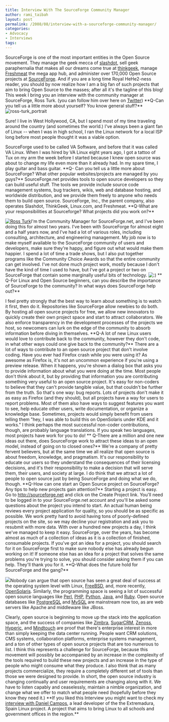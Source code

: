 ```yaml
---
title: Interview With The SourceForge Community Manager
author: rami_taibah
layout: post
permalink: /2008/08/interview-with-a-sourceforge-community-manager/
categories:
- Advocacy
- Interviews
tags: 
---
```

SourceForge is one of the most important entities in the Open Source movement. They manage the geek mecca of [slashdot](http://www.slashdot.com), sell geek paraphernalia that makes all our dreams come true at [thinkgeek](http://www.thinkgeek.com), manage [Freshmeat](http://www.freshmeat.net/) the mega app hub, and administer over 170,000 Open Source projects at [SourceForge](http://www.sourceforge.net).
And if you are a long time Royal HeHe2-ness reader, you should by now realize how I am a big fan of such projects that aim to bring Open Source to the masses; after all it's the tagline of this blog! This week I bring you an interview with the community manager at SourceForge, Ross Turk. (you can follow him over here on [Twitter](http://twitter.com/rossturk))
\*\*Q-Can you tell us a little more about yourself? You know general stuff?\*\*![ross-turk_portrait](http://192.168.1.33/blog2/wp-content/uploads/2008/08/ross-turk_portrait.jpeg)

Sure! I live in West Hollywood, CA, but I spend most of my time traveling around the country (and sometimes the world.) I've always been a giant fan of Linux -- when I was in high school, I ran the Linux network for a local ISP long before most people thought it was a viable option.

SourceForge used to be called VA Software, and before that it was called VA Linux. When I was hired by VA Linux eight years ago, I got a tattoo of Tux on my arm the week before I started because I knew open source was about to change my life even more than it already had.
In my spare time, I play guitar and bass guitar.
\*\*Q- Can you tell us a little more about SourceForge? What other popular websites/projects are managed by you guys?\*\*
SourceForge.net provides tools to open source developers so they can build useful stuff. The tools we provide include source code management systems, bug trackers, wikis, web and database hosting, and worldwide distribution, and we provide them freely to anyone who needs them to build open source.
SourceForge, Inc., the parent company, also operates Slashdot, ThinkGeek, Linux.com, and Freshmeat.
\*\*Q-What are your responsibilities at Sourceforge? What projects did you work on?\*\*

[![Ross Turk](/blog/wp-content/uploads/2008/08/2320006680_291cfce607_o-300x199.jpg)](http://192.168.1.33/blog2/wp-content/uploads/2008/08/2320006680_291cfce607_o.jpg)I'm the Community Manager for SourceForge.net, and I've been doing this for almost two years. I've been with SourceForge for almost eight and a half years now, and I've had a lot of various roles, including consulting, architecture, and engineering management. My job now is to make myself available to the SourceForge community of users and developers, make sure they're happy, and figure out what would make them happier. I spend a lot of time a trade shows, but I also put together programs like the Community Choice Awards so that the entire community can get involved.
I've not done much project work, mostly because I don't have the kind of time I used to have, but I've got a project or two on SourceForge that contain some marginally useful bits of technology. ![:)](http://192.168.1.2/blog2/wp-includes/images/smilies/icon_smile.gif)
\*\* Q-For Linux and Open Source beginners, can you describe the importance of SourceForge to the community? In what ways does SourceForge help out?\*\*

I feel pretty strongly that the best way to learn about something is to watch it first, then do it. Repositories like SourceForge allow newbies to do both. By hosting all open source projects for free, we allow new innovators to quickly create their own project space and start to attract collaborators. We also enforce transparency in the development processes of the projects we host, so newcomers can lurk on the edge of the community to absorb information before diving in themselves.
\*\*Q-A lot of new Linux users would love to contribute back to the community, however they don't code, in what other ways could one give back to the community?\*\*
There are a lot of ways to contribute to an open source project that don't involve coding. Have you ever had Firefox crash while you were using it? As awesome as Firefox is, it's not an uncommon experience if you're using a preview release. When it happens, you're shown a dialog box that asks you to provide information about what you were doing at the time. Most people don't think about it, but by providing that information you are contributing something very useful to an open source project. It's easy for non-coders to believe that they can't provide tangible value, but that couldn't be further from the truth.
So that's one way: bug reports. Lots of projects don't make it as easy as Firefox (and they should), but all projects have a way for users to report problems. Most of them also have ways to suggest features you want to see, help educate other users, write documentation, or organize a knowledge base. Sometimes, projects would simply benefit from users telling them "hey, I was able to build this on OpenSolaris under KDE and it works."
I think perhaps the most successful non-coder contributions, though, are probably language translations. If you speak two languages, most projects have work for you to do!
\*\* Q-There are a million and one new ideas out there, does SourceForge work to attract these ideas to an open model, instead of going on to closed ones?\*\*
We're a company of pretty fervent believers, but at the same time we all realize that open source is about freedom, knowledge, and pragmatism. It's our responsibility to educate our users so they understand the consequences of their licensing decisions, and it's their responsibility to make a decision that will serve them, their users, and society at large.
I do think that we attract a lot of people to open source just by being SourceForge and doing what we do, though.
\*\*Q-How can one start an Open Source project on SourceForge? Any tips to help new projects gain attention?\*\*
Starting a project is easy. Go to http://sourceforge.net and click on the Create Project link. You'll need to be logged in to your SourceForge.net account and you'll be asked some questions about the project you intend to start. An actual human being reviews every project application for quality, so you should be as specific as possible. We work pretty hard to avoid having tons of poorly-defined projects on the site, so we may decline your registration and ask you to resubmit with more data. With over a hundred new projects a day, I think we've managed to keep it easy.
SourceForge, over the years, has become almost as much of a collection of ideas as it is a collection of finished, consumable projects. If you've got an idea for a project, you should search for it on SourceForge first to make sure nobody else has already begun working on it! If someone else has an idea for a project that solves the same problems you're trying to solve, you should consider asking them if you can help. They'll thank you for it.
\*\*Q-What does the future hold for SourceForge and the gang?\*\*

[![](/blog/wp-content/uploads/2008/08/opensourceprojectlogos-300x206.png)](http://192.168.1.33/blog2/wp-content/uploads/2008/08/opensourceprojectlogos.png)Nobody can argue that open source has seen a great deal of success at the operating system level with Linux, [FreeBSD](http://www.freebsd.org), and, more recently, [OpenSolaris](http://www.opensolaris.org). Similarly, the programming space is seeing a lot of successful open source languages like [Perl](http://www.perl.org), [PHP](http://www.php.net), [Python](http://www.python.org), [Java](http://www.java.com), and [Ruby](http://www.ruby-lang.org/en/). Open source databases like [PostgreSQL](http://www.postgresql.org) and [MySQL](http://www.mysql.com) are mainstream now too, as are web servers like Apache and middleware like JBoss.

Clearly, open source is beginning to move up the stack into the application space, and the success of companies like [Zimbra](http://www.zimbra.com), [SugarCRM](http://www.sugarcrm.com), [Zenoss](http://www.zenoss.com), [Hyperic](http://www.hyperic.com), and [Mindtouch](http://www.mindtouch.com) are proof that there's enterprise interest in more than simply keeping the data center running. People want CRM solutions, CMS systems, collaboration platforms, enterprise systems management, and a ton of other types of open source projects that are too numerous to list.
I think this represents a challenge for SourceForge, because this movement will possibly be accompanied by an increase in the complexity of the tools required to build these new projects and an increase in the type of people who might consume what they produce. I also think that as many projects commercialize, they require a completely different set of tools than those we were designed to provide. In short, the open source industry is changing continually and user requirements are changing along with it. We have to listen capably and ceaselessly, maintain a nimble organization, and change what we offer to match what people need (hopefully before they know they need it.)
\*\*If you liked this Interview you might want to check my [interview with Daniel Campos](/blog/linux-general/an-interview-with-an-extremadura-developer-bringing-linux-to-the-masses/), a lead developer of the the Extremadura, Spain Linux project. A project that aims to bring Linux to all schools and government offices in the region.\*\*